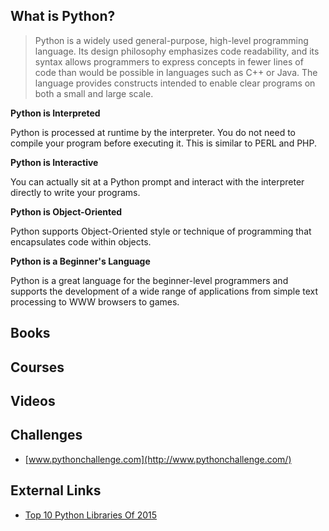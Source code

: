 ## What is Python?

> Python is a widely used general-purpose, high-level programming language. Its design philosophy emphasizes code readability, and its syntax allows programmers to express concepts in fewer lines of code than would be possible in languages such as C++ or Java. The language provides constructs intended to enable clear programs on both a small and large scale.

**Python is Interpreted**

Python is processed at runtime by the interpreter. You do not need to compile your program before executing it. This is similar to PERL and PHP.

**Python is Interactive**

You can actually sit at a Python prompt and interact with the interpreter directly to write your programs.

**Python is Object-Oriented**

Python supports Object-Oriented style or technique of programming that encapsulates code within objects.

**Python is a Beginner's Language**

Python is a great language for the beginner-level programmers and supports the development of a wide range of applications from simple text processing to WWW browsers to games.

## Books

<div class="books" gid="1gQFMXZtynpuTenoOQNGCHttArT4NspTWcyJQr5ps9Mk"></div>
<div class="clearfix"></div>

## Courses

<div class="courses" gid="1frO9QYhgsXbMzcyXoA4czWkxTWF8RBTJVf9uoO1rElU"></div>
<div class="clearfix"></div>

## Videos

<div class="videos" gid="1WMjweKiok6GnxZr9sIPx32RqgdYIQXSaI9gqs3A9TWI"></div>
<div class="clearfix"></div>

## Challenges

* [www.pythonchallenge.com](http://www.pythonchallenge.com/)

## External Links

* [Top 10 Python Libraries Of 2015](http://blog.tryolabs.com/2015/12/15/top-10-python-libraries-of-2015/)
